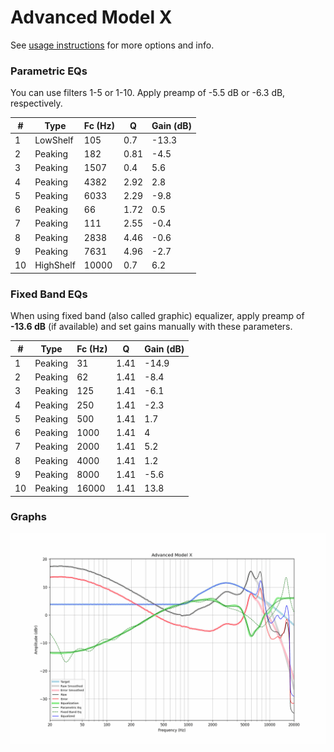 # Advanced Model X
See [usage instructions](https://github.com/jaakkopasanen/AutoEq#usage) for more options and info.

### Parametric EQs
You can use filters 1-5 or 1-10. Apply preamp of -5.5 dB or -6.3 dB, respectively.

|   # | Type      |   Fc (Hz) |    Q |   Gain (dB) |
|-----|-----------|-----------|------|-------------|
|   1 | LowShelf  |       105 | 0.7  |       -13.3 |
|   2 | Peaking   |       182 | 0.81 |        -4.5 |
|   3 | Peaking   |      1507 | 0.4  |         5.6 |
|   4 | Peaking   |      4382 | 2.92 |         2.8 |
|   5 | Peaking   |      6033 | 2.29 |        -9.8 |
|   6 | Peaking   |        66 | 1.72 |         0.5 |
|   7 | Peaking   |       111 | 2.55 |        -0.4 |
|   8 | Peaking   |      2838 | 4.46 |        -0.6 |
|   9 | Peaking   |      7631 | 4.96 |        -2.7 |
|  10 | HighShelf |     10000 | 0.7  |         6.2 |

### Fixed Band EQs
When using fixed band (also called graphic) equalizer, apply preamp of **-13.6 dB** (if available) and set gains manually with these parameters.

|   # | Type    |   Fc (Hz) |    Q |   Gain (dB) |
|-----|---------|-----------|------|-------------|
|   1 | Peaking |        31 | 1.41 |       -14.9 |
|   2 | Peaking |        62 | 1.41 |        -8.4 |
|   3 | Peaking |       125 | 1.41 |        -6.1 |
|   4 | Peaking |       250 | 1.41 |        -2.3 |
|   5 | Peaking |       500 | 1.41 |         1.7 |
|   6 | Peaking |      1000 | 1.41 |         4   |
|   7 | Peaking |      2000 | 1.41 |         5.2 |
|   8 | Peaking |      4000 | 1.41 |         1.2 |
|   9 | Peaking |      8000 | 1.41 |        -5.6 |
|  10 | Peaking |     16000 | 1.41 |        13.8 |

### Graphs
![](./Advanced%20Model%20X.png)
